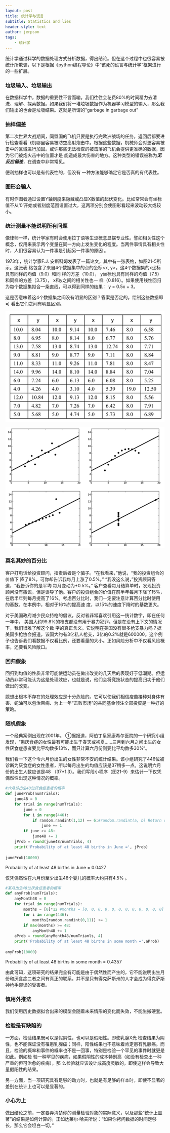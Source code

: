 ```yaml
---
layout: post
title: 统计学与谎言
subtitle: Statistics and lies
header-style: text
author: jerpson
tags:
    - 统计学
---
```


统计学通过科学的数据处理方式分析数据，得出结论。但在这个过程中也很容易被统计所欺骗，以下是根据《python编程导论》中“该死的谎言与统计学”框架进行的一些扩展。

### 垃圾输入、垃圾输出

在数据科学中，数据的重要性不言而喻。我们往往会花费80%的时间精力去清洗、理解、探索数据。如果我们将一堆垃圾数据作为机器学习模型的输入，那么我们输出的也会是垃圾结果。这就是所谓的"garbage in garbage out"

### 抽样偏差

第二次世界大战期间，同盟国的飞机只要是执行完欧洲战场的任务，返回后都要进行检查看看飞机哪里容易被防空高射炮击中。根据这些数据，机械师会对更容易被击中的区域进行加固。或许那些无法检查的被击落的飞机会提供更准确的数据，因为它们被炮火击中的位置才是 能造成最大伤害的地方。这种类型的错误被称为***无反应偏差***，在调查中非常常见。    

便利抽样也可以是有代表性的，但没有 一种方法能够确定它是否真的有代表性。

### 图形会骗人

有时作图者通过设置Y轴刻度来隐藏或凸显X数值的起伏变化。比如常常会有坐标值不从‘0’开始或者刻度范围设置过大，这两项分别会使图形看起来波动较大或较小。

### 统计测量不能说明所有问题

像律师一样，统计学家有时会使用拉丁语等生涩概念显摆专业性。譬如相关性这个概念，仅用来表示两个变量在同一方向上发生变化的程度。当两件事情具有相关性时，人们很容易认为一件事是引起另一件事的原因 。

1973年，统计学家F.J. 安斯科姆发表了一篇论文，其中有一张表格，如图21-5所示。这张表 格包含了来自4个数据集中的点的坐标<x, y>。这4个数据集的x坐标具有同样的均值（9.0）和同 样的方差（10.0）， y坐标也具有同样的均值（7.5）和同样的方差（3.75）， x和y之间的相关性也一 样（0.816）。如果使用线性回归为每个数据集拟合一条直线，可以得到同样的结果： y = 0.5x + 3。    

这是否意味着这4个数据集之间没有明显的区别？答案是否定的。绘制这些数据即可 看出它们之间有明显区别。

![1563245132060](/img/in-post/1563245132060.png)

![1563245171065](/img/in-post/1563245171065.png)

### 莫名其妙的百分比

客户打电话给投资顾问，指责后者是个骗子。“在我看来，”他说，“我的投资组合的价值下 降了8%，可你却告诉我每月上涨了0.5%。” “我没这么说，”投资顾问答道，“我告诉你的是平均 每月变动为+0.5%。” 客户查看每月结算单时，发现投资顾问没有撒谎，但是误导了他。客户的投资组合的价值在前半年每月下降了15%，在后半年则每月提高了16%。考虑百分比时，我们一定要注意计算百分比时使用的基数。在本例中，相对于16%的提高速 度，以15%的速度下降时的基数更大。

对于美国政府减少民众持枪的倡议，反对者非常喜欢引用这一统计数字，即在任何一年中， 美国大约99.8%的枪支都没有用于暴力犯罪。但是在没有上下文的情况下，我们很难了解这个数 字的真正含义。它说明在美国没有很多枪支暴力吗？据美国步枪协会报道，该国大约有3亿私人枪支，3亿的0.2%就是600000。这个例子也告诉我们看数据不仅看比例，还要看量的大小。正如风险分析中不仅看风险概率，还要看风险敞口。

### 回归假象

回归到均值的性质非常可能使运动员在做出改变的几天后的表现好于低潮期。但运动员非常可能认为这是处理效应，也就是说，他们会将竞技状态的提高归功于他们做出的改变。    

臆想出根本不存在的处理效应是十分危险的。它可以使我们相信疫苗接种对身体有害、蛇油可以包治百病、为上一年“击败市场”的共同基金倾注全部投资是一种好的策略。    

### 随机假象

一个经典案例出现在2001年。 ①据报道，阿伯丁皇家康希尔医院的一个研究小组发现，“患厌食症的女性最有可能出生于春天或初夏……三月到六月之间出生的女性厌食症患者要比平均数多13%，而只计算六月份则要比平均数多30%”。    

我们看一下这个令六月份出生的女性非常不安的统计结果。该小组研究了446位被诊断为厌食症的女性患者，所以每月出生的均值应该是37稍多一点。这说明六月份的出生人数应该是48 （37*1.3）。我们写段小程序（图21-9）来估计一下仅凭偶然性出现这种情况的概率。    

```python
#六月份出生48位厌食症患者的概率
def juneProb(numTrials):
    june48 = 0
    for trial in range(numTrials):
        june = 0
        for i in range(446):
            if random.randint(1,12) == 6:#random.randint(a, b) Return random integer in range [a, b], including both end points.
                june += 1
        if june >= 48:
            june48 += 1
    jProb = round(june48/numTrials, 4)
    print('Probability of at least 48 births in June =', jProb)

juneProb(10000)
```

Probability of at least 48 births in June = 0.0427    

仅凭偶然性在六月份至少出生48个婴儿的概率大约只有4.5% 。

```python
#某月出生48位厌食症患者的概率
def anyProb(numTrials):
    anyMonth48 = 0
    for trial in range(numTrials):
        months = [0]*12 #months = [0, 0, 0, 0, 0, 0, 0, 0, 0, 0, 0, 0]
        for i in range(446):
            months[random.randint(0,11)] += 1
        if max(months) >= 48:
            anyMonth48 += 1
    aProb = round(anyMonth48/numTrianls, 4)
    print('Probability of at least 48 births in some month =',aProb)
    
anyProb(10000)
```

Probability of at least 48 births in some month = 0.4357 

由此可知，这项研究的结果完全有可能是由于偶然性而产生的，它不能说明出生月份和厌食症二者之间有真正的联系。并不是只有得克萨斯州的人才会成为得克萨斯神枪手谬误的受害者。    

### 慎用外推法

我们使用历史数据拟合出来的模型会随着未来情形的变化而失效，不能生搬硬套。

### 检验是有缺陷的

一方面，检验结果既可以是假阴性，也可以是假阳性。即使乳腺X光 检查结果为阴性，也不能保证没有罹患乳腺癌；同样，阳性结果也不意味着肯定患有乳腺癌。而 且，检验的概率和事件的概率也不是一回事，特别是检验一个罕见的事件时就更是如此。例如检 验一种罕见的疾病，如果假阴性的成本特别高（如没有检查出一种严重的但可治愈的疾病），那 么检验就应该设计成高度灵敏的，即使这样会导致大量假阳性的结果。 

另一方面，当一项研究具有足够的动力时，也就是有足够的样本时，即使不显著的差别在统计上也可以是显著的。  

### 小心为上

做出结论之前，一定要弄清楚你的测量检验对象的实际意义，以及那些“统计上显著”的结果是如何计算的。正如达莱尔·哈夫所说：“如果你拷问数据的时间足够长，那么它会坦白一切。” 